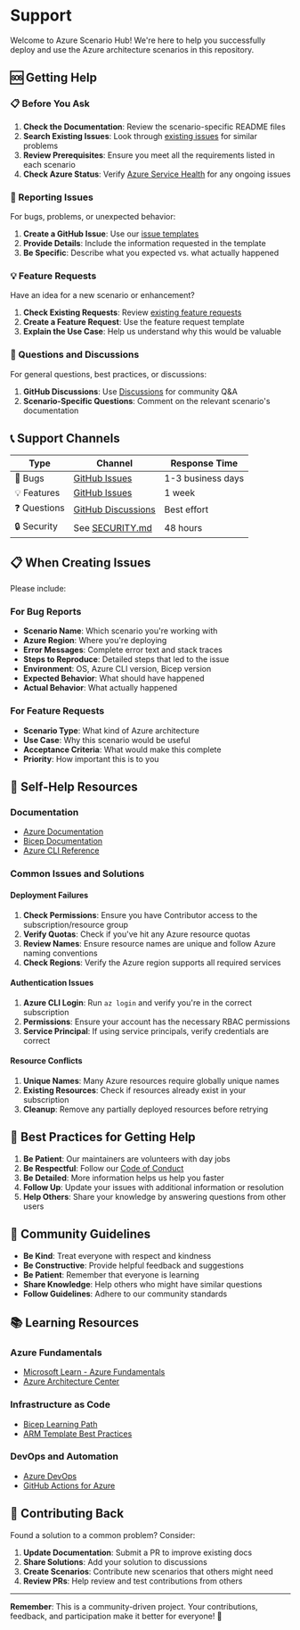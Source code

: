 # Support

Welcome to Azure Scenario Hub! We're here to help you successfully deploy and use the Azure architecture scenarios in this repository.

## 🆘 Getting Help

### 📋 Before You Ask

1. **Check the Documentation**: Review the scenario-specific README files
2. **Search Existing Issues**: Look through [existing issues](../../issues) for similar problems
3. **Review Prerequisites**: Ensure you meet all the requirements listed in each scenario
4. **Check Azure Status**: Verify [Azure Service Health](https://status.azure.com/) for any ongoing issues

### 🐛 Reporting Issues

For bugs, problems, or unexpected behavior:

1. **Create a GitHub Issue**: Use our [issue templates](../../issues/new/choose)
2. **Provide Details**: Include the information requested in the template
3. **Be Specific**: Describe what you expected vs. what actually happened

### 💡 Feature Requests

Have an idea for a new scenario or enhancement?

1. **Check Existing Requests**: Review [existing feature requests](../../issues?q=is%3Aissue+is%3Aopen+label%3Aenhancement)
2. **Create a Feature Request**: Use the feature request template
3. **Explain the Use Case**: Help us understand why this would be valuable

### 🤔 Questions and Discussions

For general questions, best practices, or discussions:

1. **GitHub Discussions**: Use [Discussions](../../discussions) for community Q&A
2. **Scenario-Specific Questions**: Comment on the relevant scenario's documentation

## 📞 Support Channels

| Type | Channel | Response Time |
|------|---------|---------------|
| 🐛 Bugs | [GitHub Issues](../../issues) | 1-3 business days |
| 💡 Features | [GitHub Issues](../../issues) | 1 week |
| ❓ Questions | [GitHub Discussions](../../discussions) | Best effort |
| 🔒 Security | See [SECURITY.md](SECURITY.md) | 48 hours |

## 📋 When Creating Issues

Please include:

### For Bug Reports
- **Scenario Name**: Which scenario you're working with
- **Azure Region**: Where you're deploying
- **Error Messages**: Complete error text and stack traces
- **Steps to Reproduce**: Detailed steps that led to the issue
- **Environment**: OS, Azure CLI version, Bicep version
- **Expected Behavior**: What should have happened
- **Actual Behavior**: What actually happened

### For Feature Requests
- **Scenario Type**: What kind of Azure architecture
- **Use Case**: Why this scenario would be useful
- **Acceptance Criteria**: What would make this complete
- **Priority**: How important this is to you

## 🔧 Self-Help Resources

### Documentation
- [Azure Documentation](https://learn.microsoft.com/azure/)
- [Bicep Documentation](https://learn.microsoft.com/azure/azure-resource-manager/bicep/)
- [Azure CLI Reference](https://learn.microsoft.com/cli/azure/)

### Common Issues and Solutions

#### Deployment Failures
1. **Check Permissions**: Ensure you have Contributor access to the subscription/resource group
2. **Verify Quotas**: Check if you've hit any Azure resource quotas
3. **Review Names**: Ensure resource names are unique and follow Azure naming conventions
4. **Check Regions**: Verify the Azure region supports all required services

#### Authentication Issues
1. **Azure CLI Login**: Run `az login` and verify you're in the correct subscription
2. **Permissions**: Ensure your account has the necessary RBAC permissions
3. **Service Principal**: If using service principals, verify credentials are correct

#### Resource Conflicts
1. **Unique Names**: Many Azure resources require globally unique names
2. **Existing Resources**: Check if resources already exist in your subscription
3. **Cleanup**: Remove any partially deployed resources before retrying

## 🎯 Best Practices for Getting Help

1. **Be Patient**: Our maintainers are volunteers with day jobs
2. **Be Respectful**: Follow our [Code of Conduct](CODE_OF_CONDUCT.md)
3. **Be Detailed**: More information helps us help you faster
4. **Follow Up**: Update your issues with additional information or resolution
5. **Help Others**: Share your knowledge by answering questions from other users

## 🌟 Community Guidelines

- **Be Kind**: Treat everyone with respect and kindness
- **Be Constructive**: Provide helpful feedback and suggestions
- **Be Patient**: Remember that everyone is learning
- **Share Knowledge**: Help others who might have similar questions
- **Follow Guidelines**: Adhere to our community standards

## 📚 Learning Resources

### Azure Fundamentals
- [Microsoft Learn - Azure Fundamentals](https://learn.microsoft.com/training/paths/azure-fundamentals/)
- [Azure Architecture Center](https://learn.microsoft.com/azure/architecture/)

### Infrastructure as Code
- [Bicep Learning Path](https://learn.microsoft.com/training/paths/bicep-deploy/)
- [ARM Template Best Practices](https://learn.microsoft.com/azure/azure-resource-manager/templates/best-practices)

### DevOps and Automation
- [Azure DevOps](https://learn.microsoft.com/azure/devops/)
- [GitHub Actions for Azure](https://learn.microsoft.com/azure/developer/github/github-actions)

## 🤝 Contributing Back

Found a solution to a common problem? Consider:

1. **Update Documentation**: Submit a PR to improve existing docs
2. **Share Solutions**: Add your solution to discussions
3. **Create Scenarios**: Contribute new scenarios that others might need
4. **Review PRs**: Help review and test contributions from others

---

**Remember**: This is a community-driven project. Your contributions, feedback, and participation make it better for everyone! 🚀
